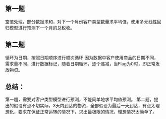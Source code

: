 ## 第一题
空值处理，部分数据求和，对下一个月份客户类型数量求平均值，使用多元线性回归模型进行预测下一个月的总税收。

## 第二题
循环为日期，按照日期顺序进行顺次循环
因为数据中客户使用商品的日期不同，需求量不同，进行数据标记，随着日期循环，逐个递减，当Flag为0时，即正常发放物资。


## 总结：
第一题，需要对客户类型模型进行预测，不能简单地求平均值预测。
第二题，提出的假设有点不切实际，3天内到达的物资，全部假设为最后一天到达，有点太理想化，要求在保证正常运转的情况下，求出最极限的情况，理想情况太简单了。
